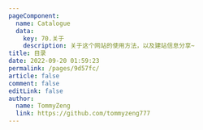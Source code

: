```yaml
---
pageComponent: 
  name: Catalogue
  data: 
    key: 70.关于
    description: 关于这个网站的使用方法，以及建站信息分享~
title: 目录
date: 2022-09-20 01:59:23
permalink: /pages/9d57fc/
article: false
comment: false
editLink: false
author: 
  name: TommyZeng
  link: https://github.com/tommyzeng777
---
```

